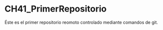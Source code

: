 # CH41_PrimerRepositorio
Éste es el primer repositorio reomoto controlado mediante comandos de git.
